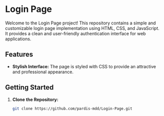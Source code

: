 # Login Page

Welcome to the Login Page project! This repository contains a simple and customizable login page implementation using HTML, CSS, and JavaScript. It provides a clean and user-friendly authentication interface for web applications.

## Features

- **Stylish Interface:** The page is styled with CSS to provide an attractive and professional appearance.


## Getting Started

1. **Clone the Repository:**
   ```bash
   git clone https://github.com/pardis-mdd/Login-Page.git

